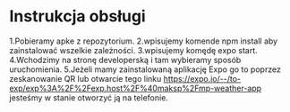 # Instrukcja obsługi
1.Pobieramy apke z repozytorium.
2.wpisujemy komende npm install aby zainstalować wszelkie zależności.
3.wpisujemy komędę expo start.
4.Wchodzimy na stronę developerską i tam wybieramy sposób uruchomienia.
5.Jeżeli mamy zainstalowaną aplikację Expo go to poprzez zeskanowanie QR lub otwarcie tego linku  https://expo.io/--/to-exp/exp%3A%2F%2Fexp.host%2F%40maksp%2Fmp-weather-app 
jesteśmy w stanie otworzyć ją na telefonie. 
